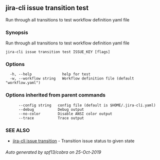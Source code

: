 ## jira-cli issue transition test

Run through all transitions to test workflow definition yaml file

### Synopsis

Run through all transitions to test workflow definition yaml file

```
jira-cli issue transition test ISSUE_KEY [flags]
```

### Options

```
  -h, --help              help for test
  -w, --workflow string   Workflow definition file (default "workflow.yaml")
```

### Options inherited from parent commands

```
      --config string   config file (default is $HOME/.jira-cli.yaml)
      --debug           Debug output
      --no-color        Disable ANSI color output
      --trace           Trace output
```

### SEE ALSO

* [jira-cli issue transition](jira-cli_issue_transition.md)	 - Transition issue status to given state

###### Auto generated by spf13/cobra on 25-Oct-2019
